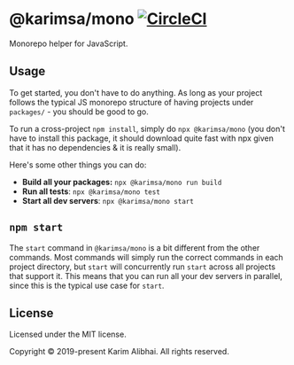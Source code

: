 # @karimsa/mono [![CircleCI](https://circleci.com/gh/karimsa/mono.svg?style=svg)](https://circleci.com/gh/karimsa/mono)

Monorepo helper for JavaScript.

## Usage

To get started, you don't have to do anything. As long as your project follows the typical JS monorepo structure of having projects under `packages/` - you should be good to go.

To run a cross-project `npm install`, simply do `npx @karimsa/mono` (you don't have to install this package, it should download quite fast with npx given that it has no dependencies & it is really small).

Here's some other things you can do:

 - **Build all your packages:** `npx @karimsa/mono run build`
 - **Run all tests**: `npx @karimsa/mono test`
 - **Start all dev servers**: `npx @karimsa/mono start`

## `npm start`

The `start` command in `@karimsa/mono` is a bit different from the other commands. Most commands will simply run the correct commands in each project directory, but `start` will concurrently run `start` across all projects that support it. This means that you can run all your dev servers in parallel, since this is the typical use case for `start`.

## License

Licensed under the MIT license.

Copyright &copy; 2019-present Karim Alibhai. All rights reserved.
